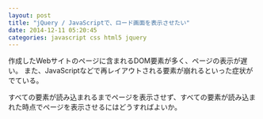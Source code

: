```yaml
---
layout: post
title: "jQuery / JavaScriptで、ロード画面を表示させたい"
date: 2014-12-11 05:20:45
categories: javascript css html5 jquery
---
```

<p>作成したWebサイトのページに含まれるDOM要素が多く、ページの表示が遅い。
また、JavaScriptなどで再レイアウトされる要素が崩れるといった症状がでている。</p>

<p>すべての要素が読み込まれるまでページを表示させず、すべての要素が読み込まれた時点でページを表示させるにはどうすればよいか。</p>
